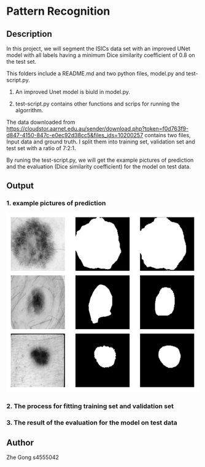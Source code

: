 Pattern Recognition
========================================================================================================================================
Description
----------------------------------------------------------------------------------------------------------------------------------------

In this project, we will segment the ISICs data set with an improved UNet model with all labels having a minimum Dice similarity coefficient of 0.8 on the test set.

This folders include a README.md and two python files, model.py and test-script.py. 

1. An improved Unet model is biuld in model.py. 

2. test-script.py contains other functions and scrips for running the algorrithm.

The data downloaded from <https://cloudstor.aarnet.edu.au/sender/download.php?token=f0d763f9-d847-4150-847c-e0ec92d38cc5&files_ids=10200257> contains two files, Input data and ground truth. I split them into training set, validation set and test set with a ratio of 7:2:1.

By runing the test-script.py, we will get the example pictures of prediction and the evaluation (Dice similarity coefficient) for the model on test data. 

Output
----------------------------------------------------------------------------------------------------------------------------------------
### 1. example pictures of prediction

![Getting Started](img.png)

### 2. The process for fitting training set and validation set

### 3. The result of the evaluation for the model on test data



Author
----------------------------------------------------------------------------------------------------------------------------------------
Zhe Gong  s4555042